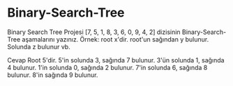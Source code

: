 # Binary-Search-Tree
Binary Search Tree Projesi
[7, 5, 1, 8, 3, 6, 0, 9, 4, 2] dizisinin Binary-Search-Tree aşamalarını yazınız.
Örnek: root x'dir. root'un sağından y bulunur. Solunda z bulunur vb.

Cevap
Root 5'dir.
5'in solunda 3, sağında 7 bulunur.
3'ün solunda 1, sağında 4 bulunur.
1'in solunda 0, sağında 2 bulunur.
7'in solunda 6, sağında 8 bulunur.
8'in sağında 9 bulunur.
